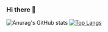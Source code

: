 ### Hi there 👋
![Anurag's GitHub stats](https://github-readme-stats.vercel.app/api?username=DaisukeKikukawa&show_icons=true&theme=radical)
[![Top Langs](https://github-readme-stats.vercel.app/api/top-langs/?username=DaisukeKikukawa&layout=donut&theme=onedark)](https://github.com/anuraghazra/github-readme-stats)



<!--
**DaisukeKikukawa/DaisukeKikukawa** is a ✨ _special_ ✨ repository because its `README.md` (this file) appears on your GitHub profile.

Here are some ideas to get you started:

- 🔭 I’m currently working on ...
- 🌱 I’m currently learning ...
- 👯 I’m looking to collaborate on ...
- 🤔 I’m looking for help with ...
- 💬 Ask me about ...
- 📫 How to reach me: ...
- 😄 Pronouns: ...
- ⚡ Fun fact: ...
-->

